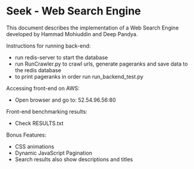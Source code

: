 # Seek - Web Search Engine

This document describes the implementation of a Web Search Engine developed by
Hammad Mohiuddin and Deep Pandya. 

Instructions for running back-end:
   - run redis-server to start the database
   - run RunCrawler.py to crawl urls, generate pageranks and
     save data to the redis database 
   - to print pageranks in order run run_backend_test.py

Accessing front-end on AWS:
   - Open browser and go to: 52.54.96.56:80

Front-end benchmarking results:
   - Check RESULTS.txt

Bonus Features:
   - CSS animations
   - Dynamic JavaScript Pagination
   - Search results also show descriptions and titles
